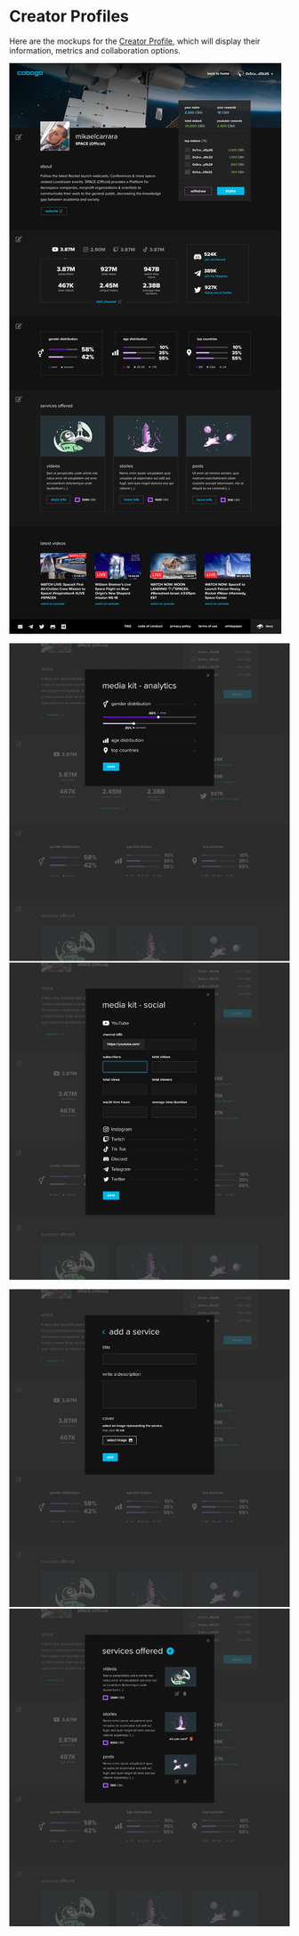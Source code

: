 # Creator Profiles

Here are the mockups for the [Creator Profile](../how-it-works/creator-profiles.md), which will display their information, metrics and collaboration options.

![](<../../.gitbook/assets/Profile v4 (3).png>)

![](<../../.gitbook/assets/3-Profile v3 - Modal - Media Kit - Analytics.png>) ![](<../../.gitbook/assets/2-Profile v3 - Modal - Media Kit - Social.png>)

![](<../../.gitbook/assets/5-Profile v3 - Modal - Basic Infos.png>) ![](<../../.gitbook/assets/4-Profile v3 - Modal - Services Offered - List (2).png>)
